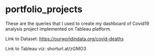 # portfolio_projects

These are the queries that I used to create my dashboard of Covid19 analysis project implemented on Tableau platform.

Link to Dataset: https://ourworldindata.org/covid-deaths

Link to Tableau viz: shorturl.at/zGMO3
